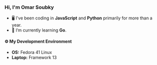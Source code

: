 ### Hi, I'm Omar Soubky

- 🖥️ I've been coding in **JavaScript** and **Python** primarily for more than a year.
- 🐹 I’m currently learning **Go**.

#### ⚙️ My Development Environment
- **OS:** Fedora 41 Linux
- **Laptop:** Framework 13
